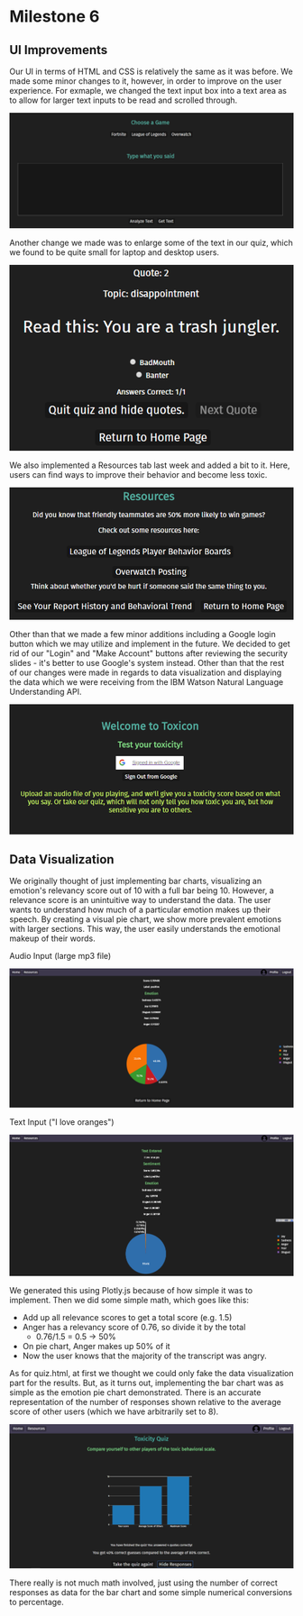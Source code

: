 # Milestone 6

## UI Improvements

Our UI in terms of HTML and CSS is relatively the same as it was before. We made some minor changes to it, however, in order to improve on the user experience. For exmaple, we changed the text input box into a text area as to allow for larger text inputs to be read and scrolled through. 

![](/m6-screenshots/larger-text-area.png)

Another change we made was to enlarge some of the text in our quiz, which we found to be quite small for laptop and desktop users. 

![](/m6-screenshots/larger-text-quiz.png)

We also implemented a Resources tab last week and added a bit to it. Here, users can find ways to improve their behavior and become less toxic.

![](/m6-screenshots/resources.png)

Other than that we made a few minor additions including a Google login button which we may utilize and implement in the future. We decided to get rid of our "Login" and "Make Account" buttons after reviewing the security slides - it's better to use Google's system instead. Other than that the rest of our changes were made in regards to data visualization and displaying the data which we were receiving from the IBM Watson Natural Language Understanding API.

![](/m6-screenshots/google-sign-in.png)

## Data Visualization

We originally thought of just implementing bar charts, visualizing an emotion's relevancy score out of 10 with a full bar being 10. However, a relevance score is an unintuitive way to understand the data. The user wants to understand how much of a particular emotion makes up their speech. By creating a visual pie chart, we show more prevalent emotions with larger sections. This way, the user easily understands the emotional makeup of their words.

Audio Input (large mp3 file)

![](/m6-screenshots/emotion-pie-chart.png)

Text Input ("I love oranges")

![](/m6-screenshots/text-visualization.png)

We generated this using Plotly.js because of how simple it was to implement. Then we did some simple math, which goes like this:
- Add up all relevance scores to get a total score (e.g. 1.5)
- Anger has a relevancy score of 0.76, so divide it by the total
  - 0.76/1.5 = 0.5 -> 50%
- On pie chart, Anger makes up 50% of it
- Now the user knows that the majority of the transcript was angry.

As for quiz.html, at first we thought we could only fake the data visualization part for the results. But, as it turns out, implementing the bar chart was as simple as the emotion pie chart demonstrated. There is an accurate representation of the number of responses shown relative to the average score of other users (which we have arbitrarily set to 8).

![](/m6-screenshots/quiz-results-visualization.png)

There really is not much math involved, just using the number of correct responses as data for the bar chart and some simple numerical conversions to percentage.
